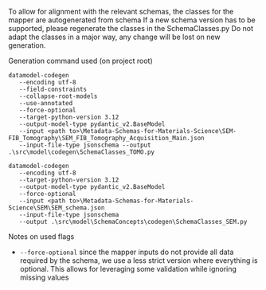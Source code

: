 To allow for alignment with the relevant schemas, the classes for the mapper are autogenerated from schema
If a new schema version has to be supported, please regenerate the classes in the SchemaClasses.py
Do not adapt the classes in a major way, any change will be lost on new generation.

Generation command used (on project root)
```
datamodel-codegen
   --encoding utf-8 
   --field-constraints
   --collapse-root-models 
   --use-annotated
   --force-optional
   --target-python-version 3.12
   --output-model-type pydantic_v2.BaseModel
   --input <path to>\Metadata-Schemas-for-Materials-Science\SEM-FIB_Tomography\SEM_FIB_Tomography_Acquisition_Main.json
   --input-file-type jsonschema --output .\src\model\codegen\SchemaClasses_TOMO.py
```

```
datamodel-codegen
   --encoding utf-8
   --target-python-version 3.12
   --output-model-type pydantic_v2.BaseModel
   --force-optional
   --input <path to>\Metadata-Schemas-for-Materials-Science\SEM\SEM_schema.json
   --input-file-type jsonschema 
   --output .\src\model\SchemaConcepts\codegen\SchemaClasses_SEM.py 
```

Notes on used flags
- `--force-optional` since the mapper inputs do not provide all data required by the schema, we use a less strict version where everything is optional. This allows for leveraging some validation while ignoring missing values